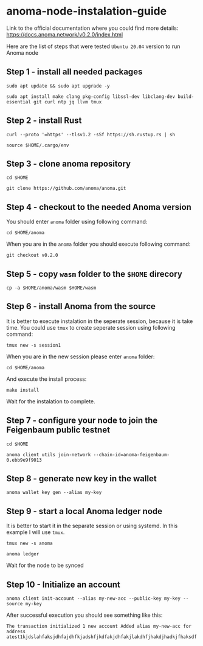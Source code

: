 # anoma-node-instalation-guide

Link to the official documentation where you could find more details: https://docs.anoma.network/v0.2.0/index.html

Here are the list of steps that were tested `Ubuntu 20.04` version to run Anoma node

## Step 1 - install all needed packages

`sudo apt update && sudo apt upgrade -y`

`sudo apt install make clang pkg-config libssl-dev libclang-dev build-essential git curl ntp jq llvm tmux`

## Step 2 - install Rust

`curl --proto '=https' --tlsv1.2 -sSf https://sh.rustup.rs | sh`

`source $HOME/.cargo/env`

## Step 3 - clone anoma repository

`cd $HOME`

`git clone https://github.com/anoma/anoma.git`

## Step 4 - checkout to the needed Anoma version

You should enter `anoma` folder using following command:

`cd $HOME/anoma`

When you are in the `anoma` folder you should execute following command:

`git checkout v0.2.0`

## Step 5 - copy `wasm` folder to the `$HOME` direcory 

`cp -a $HOME/anoma/wasm $HOME/wasm`

## Step 6 - install Anoma from the source

It is better to execute instalation in the seperate session, because it is take time. You could use `tmux` to create seperate session using following command: 

`tmux new -s session1`

When you are in the new session please enter `anoma` folder: 

`cd $HOME/anoma`

And execute the install process: 

`make install`

Wait for the instalation to complete.

## Step 7 - configure your node to join the Feigenbaum public testnet

`cd $HOME`

`anoma client utils join-network --chain-id=anoma-feigenbaum-0.ebb9e9f9013`

## Step 8 - generate new key in the wallet

`anoma wallet key gen --alias my-key`

## Step 9 - start a local Anoma ledger node

It is better to start it in the separate session or using systemd. In this example I will use `tmux`.

`tmux new -s anoma`

`anoma ledger`

Wait for the node to be synced

## Step 10 - Initialize an account

`anoma client init-account --alias my-new-acc --public-key my-key --source my-key`

After successful execution you should see something like this:

`The transaction initialized 1 new account
Added alias my-new-acc for address atest1kjdslahfaksjdhfajdhfkjadshfjkdfakjdhfakjlakdhfjhakdjhadkjfhaksdf`
